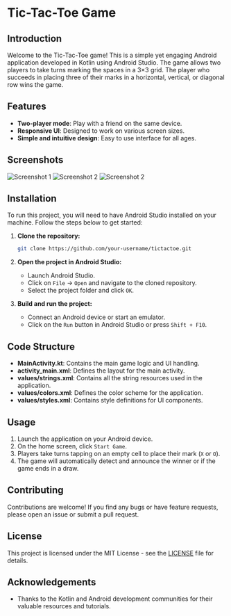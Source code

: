 # Tic-Tac-Toe Game

## Introduction

Welcome to the Tic-Tac-Toe game! This is a simple yet engaging Android application developed in Kotlin using Android Studio. The game allows two players to take turns marking the spaces in a 3×3 grid. The player who succeeds in placing three of their marks in a horizontal, vertical, or diagonal row wins the game.

## Features

- **Two-player mode**: Play with a friend on the same device.
- **Responsive UI**: Designed to work on various screen sizes.
- **Simple and intuitive design**: Easy to use interface for all ages.

## Screenshots

![Screenshot 1](./screenshots/1.png)
![Screenshot 2](./screenshots/2.png)
![Screenshot 2](./screenshots/3.png)

## Installation

To run this project, you will need to have Android Studio installed on your machine. Follow the steps below to get started:

1. **Clone the repository:**

    ```sh
    git clone https://github.com/your-username/tictactoe.git
    ```

2. **Open the project in Android Studio:**

    - Launch Android Studio.
    - Click on `File` -> `Open` and navigate to the cloned repository.
    - Select the project folder and click `OK`.

3. **Build and run the project:**

    - Connect an Android device or start an emulator.
    - Click on the `Run` button in Android Studio or press `Shift + F10`.

## Code Structure

- **MainActivity.kt**: Contains the main game logic and UI handling.
- **activity_main.xml**: Defines the layout for the main activity.
- **values/strings.xml**: Contains all the string resources used in the application.
- **values/colors.xml**: Defines the color scheme for the application.
- **values/styles.xml**: Contains style definitions for UI components.

## Usage

1. Launch the application on your Android device.
2. On the home screen, click `Start Game`.
3. Players take turns tapping on an empty cell to place their mark (`X` or `O`).
4. The game will automatically detect and announce the winner or if the game ends in a draw.

## Contributing

Contributions are welcome! If you find any bugs or have feature requests, please open an issue or submit a pull request.

## License

This project is licensed under the MIT License - see the [LICENSE](LICENSE) file for details.

## Acknowledgements

- Thanks to the Kotlin and Android development communities for their valuable resources and tutorials.

